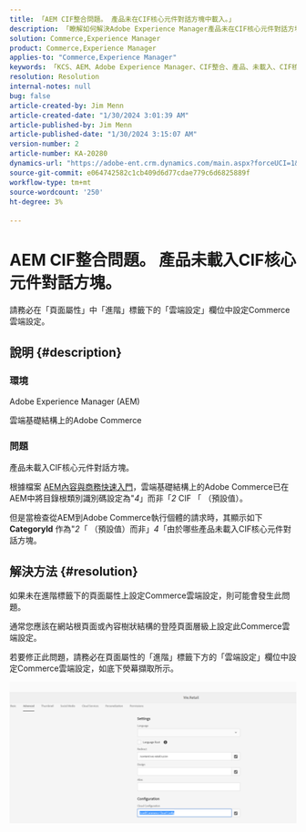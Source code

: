 ```yaml
---
title: 「AEM CIF整合問題。 產品未在CIF核心元件對話方塊中載入。」
description: 「瞭解如何解決Adobe Experience Manager產品未在CIF核心元件對話方塊中載入的問題。」
solution: Commerce,Experience Manager
product: Commerce,Experience Manager
applies-to: "Commerce,Experience Manager"
keywords: 「KCS、AEM、Adobe Experience Manager、CIF整合、產品、未載入、CIF核心元件對話方塊、疑難排解、Adobe Commerce、AC、雲端基礎結構」
resolution: Resolution
internal-notes: null
bug: false
article-created-by: Jim Menn
article-created-date: "1/30/2024 3:01:39 AM"
article-published-by: Jim Menn
article-published-date: "1/30/2024 3:15:07 AM"
version-number: 2
article-number: KA-20280
dynamics-url: "https://adobe-ent.crm.dynamics.com/main.aspx?forceUCI=1&pagetype=entityrecord&etn=knowledgearticle&id=62ebffe1-1bbf-ee11-9079-6045bd006268"
source-git-commit: e064742582c1cb409d6d77cdae779c6d6825889f
workflow-type: tm+mt
source-wordcount: '250'
ht-degree: 3%

---
```


# AEM CIF整合問題。 產品未載入CIF核心元件對話方塊。


請務必在「頁面屬性」中「進階」標籤下的「雲端設定」欄位中設定Commerce雲端設定。

## 說明 {#description}


### 環境

Adobe Experience Manager (AEM)

雲端基礎結構上的Adobe Commerce

### 問題

產品未載入CIF核心元件對話方塊。

根據檔案 [AEM內容與商務快速入門](https://experienceleague.adobe.com/docs/experience-manager-65/commerce/storefront/getting-started.html)，雲端基礎結構上的Adobe Commerce已在AEM中將目錄根類別識別碼設定為&quot;*4*」而非「*2* CIF 「 （預設值）。

但是當檢查從AEM到Adobe Commerce執行個體的請求時，其顯示如下 <b>CategoryId</b> 作為&quot;*2*「 （預設值）而非」*4*「由於哪些產品未載入CIF核心元件對話方塊。


## 解決方法 {#resolution}


如果未在進階標籤下的頁面屬性上設定Commerce雲端設定，則可能會發生此問題。

通常您應該在網站根頁面或內容樹狀結構的登陸頁面層級上設定此Commerce雲端設定。

若要修正此問題，請務必在頁面屬性的「進階」標籤下方的「雲端設定」欄位中設定Commerce雲端設定，如底下熒幕擷取所示。

![](assets/35698328-9514-ed11-b83d-002248086a9c.png)
